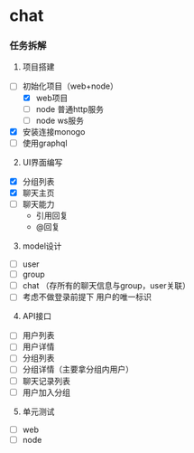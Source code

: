 # chat

### 任务拆解
1. 项目搭建 
- [ ] 初始化项目（web+node）
  - [x] web项目
  - [ ] node 普通http服务
  - [ ] node ws服务
- [x] 安装连接monogo
- [ ] 使用graphql
2. UI界面编写
- [x] 分组列表
- [x] 聊天主页
- [ ] 聊天能力
  - 引用回复
  - @回复
3. model设计
- [ ] user
- [ ] group
- [ ] chat （存所有的聊天信息与group，user关联）
- [ ] 考虑不做登录前提下 用户的唯一标识
4. API接口
- [ ] 用户列表
- [ ] 用户详情
- [ ] 分组列表
- [ ] 分组详情（主要拿分组内用户）
- [ ] 聊天记录列表
- [ ] 用户加入分组
5. 单元测试
- [ ] web
- [ ] node